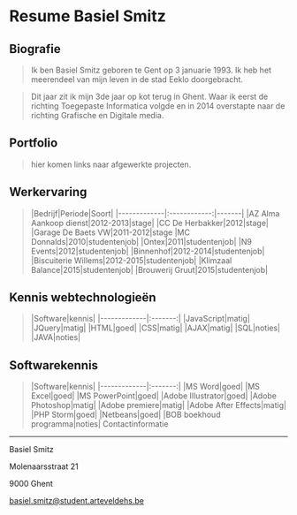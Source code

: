Resume Basiel Smitz
================
Biografie
-------
>Ik ben Basiel Smitz geboren te Gent op 3 januarie 1993. 
Ik heb het meerendeel van mijn leven in de stad Eeklo doorgebracht.

>Dit jaar zit ik mijn 3de jaar op kot terug in Ghent. Waar ik eerst 
de richting Toegepaste Informatica volgde en in 2014 overstapte naar 
de richting Grafische en Digitale media.

Portfolio
-------
> hier komen links naar afgewerkte projecten.

Werkervaring
-------
>|Bedrijf|Periode|Soort|
|-------------|:------------:|-------|
|AZ Alma Aankoop dienst|2012-2013|stage|
|CC De Herbakker|2012|stage|
|Garage De Baets VW|2011-2012|stage
|MC Donnalds|2010|studentenjob|
|Ontex|2011|studentenjob|
|N9 Events|2012|studentenjob|
|Binnenhof|2012-2014|studentenjob|
|Biscuiterie Willems|2012-2015|studentenjob|
|Klimzaal Balance|2015|studentenjob|
|Brouwerij Gruut|2015|studentenjob|

Kennis webtechnologieën
-------
>|Software|kennis|
|-------------|:-------:|
|JavaScript|matig|
|JQuery|matig|
|HTML|goed|
|CSS|matig|
|AJAX|matig|
|SQL|noties|
|JAVA|noties|

Softwarekennis
-------
>|Software|kennis|
|-------------|:-------:|
|MS Word|goed|
|MS Excel|goed|
|MS PowerPoint|goed|
|Adobe Illustrator|goed|
|Adobe Photoshop|matig|
|Adobe premiere|matig|
|Adobe After Effects|matig|
|PHP Storm|goed|
|Netbeans|goed|
|BOB boekhoud programma|noties|
Contactinformatie
-------
Basiel Smitz

Molenaarsstraat 21 

9000 Ghent

basiel.smitz@student.arteveldehs.be
